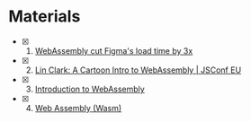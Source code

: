 # Materials

- [x] 1. [WebAssembly cut Figma's load time by 3x](https://www.figma.com/blog/webassembly-cut-figmas-load-time-by-3x/)
- [x] 2. [Lin Clark: A Cartoon Intro to WebAssembly | JSConf EU](https://www.youtube.com/watch?v=HktWin_LPf4)
- [x] 3. [Introduction to WebAssembly](https://rsms.me/wasm-intro)
- [x] 4. [Web Assembly (Wasm)](https://frontendmasters.com/courses/web-assembly)